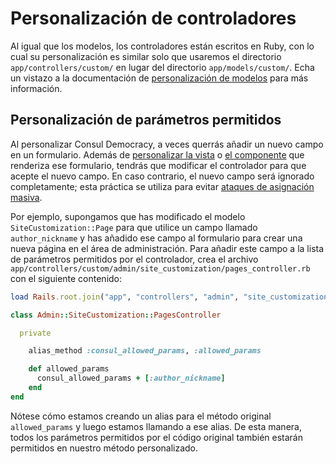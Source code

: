 # Personalización de controladores

Al igual que los modelos, los controladores están escritos en Ruby, con lo cual su personalización es similar solo que usaremos el directorio `app/controllers/custom/` en lugar del directorio `app/models/custom/`. Echa un vistazo a la documentación de [personalización de modelos](models.md) para más información.

## Personalización de parámetros permitidos

Al personalizar Consul Democracy, a veces querrás añadir un nuevo campo en un formulario. Además de [personalizar la vista](views.md) o [el componente](components.md) que renderiza ese formulario, tendrás que modificar el controlador para que acepte el nuevo campo. En caso contrario, el nuevo campo será ignorado completamente; esta práctica se utiliza para evitar [ataques de asignación masiva](https://en.wikipedia.org/wiki/Mass_assignment_vulnerability).

Por ejemplo, supongamos que has modificado el modelo `SiteCustomization::Page` para que utilice un campo llamado `author_nickname` y has añadido ese campo al formulario para crear una nueva página en el área de administración. Para añadir este campo a la lista de parámetros permitidos por el controlador, crea el archivo `app/controllers/custom/admin/site_customization/pages_controller.rb` con el siguiente contenido:

```ruby
load Rails.root.join("app", "controllers", "admin", "site_customization", "pages_controller.rb")

class Admin::SiteCustomization::PagesController

  private

    alias_method :consul_allowed_params, :allowed_params

    def allowed_params
      consul_allowed_params + [:author_nickname]
    end
end
```

Nótese cómo estamos creando un alias para el método original `allowed_params` y luego estamos llamando a ese alias. De esta manera, todos los parámetros permitidos por el código original también estarán permitidos en nuestro método personalizado.
